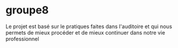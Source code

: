 # groupe8
Le projet est basé sur le pratiques faites dans l'auditoire et qui nous permets de mieux procéder et de mieux continuer dans notre vie professionnel  
